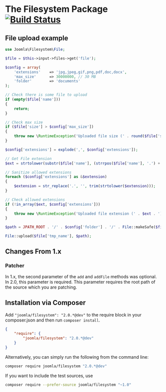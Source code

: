 # The Filesystem Package [![Build Status](https://ci.joomla.org/api/badges/joomla-framework/filesystem/status.svg?ref=refs/heads/2.0-dev)](https://ci.joomla.org/joomla-framework/filesystem)

## File upload example

```php
use Joomla\Filesystem\File;

$file = $this->input->files->get('file');

$config = array(
    'extensions'    => 'jpg,jpeg,gif,png,pdf,doc,docx',
    'max_size'      => 30000000, // 30 MB
    'folder'        => 'documents'
);

// Check there is some file to upload
if (empty($file['name']))
{
    return;
}

// Check max size
if ($file['size'] > $config['max_size'])
{
    throw new \RuntimeException('Uploaded file size (' . round($file['size'] / 1000) . ' kB) is greater than allowed size (' . round($config['max_size'] / 1000) . ' kB).');
}

$config['extensions'] = explode(',', $config['extensions']);

// Get File extension
$ext = strtolower(substr($file['name'], (strrpos($file['name'], '.') + 1)));

// Sanitize allowed extensions
foreach ($config['extensions'] as &$extension)
{
    $extension = str_replace('.', '', trim(strtolower($extension)));
}

// Check allowed extensions
if (!in_array($ext, $config['extensions']))
{
    throw new \RuntimeException('Uploaded file extension (' . $ext . ') is not within allowed extensions (' . implode(',', $config['extensions']) . ')');
}

$path = JPATH_ROOT . '/' . $config['folder'] . '/' . File::makeSafe($file['name']);

File::upload($file['tmp_name'], $path);
```

## Changes From 1.x

### Patcher

In 1.x, the second parameter of the `add` and `addFile` methods was optional.  In 2.0, this parameter is required.  This parameter requires the
root path of the source which you are patching.

## Installation via Composer

Add `"joomla/filesystem": "2.0.*@dev"` to the require block in your composer.json and then run `composer install`.

```json
{
	"require": {
		"joomla/filesystem": "2.0.*@dev"
	}
}
```

Alternatively, you can simply run the following from the command line:

```sh
composer require joomla/filesystem "2.0.*@dev"
```

If you want to include the test sources, use

```sh
composer require --prefer-source joomla/filesystem "~1.0"
```
